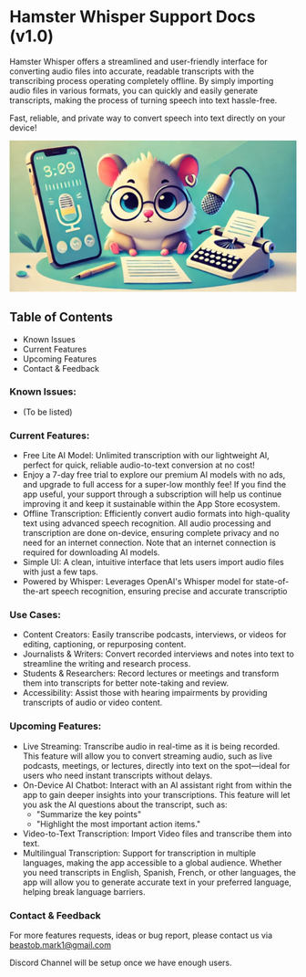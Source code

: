 # Hamster Whisper Support Docs (v1.0)

Hamster Whisper offers a streamlined and user-friendly interface for converting audio files into accurate, readable transcripts with the transcribing process operating completely offline. By simply importing audio files in various formats, you can quickly and easily generate transcripts, making the process of turning speech into text hassle-free.

Fast, reliable, and private way to convert speech into text directly on your device!

![hamster-app-subscription-image.jpeg](Images/hamster-app-subscription-image.jpeg)

## Table of Contents
- Known Issues
- Current Features
- Upcoming Features
- Contact & Feedback

### Known Issues:
- (To be listed)

### Current Features:
- Free Lite AI Model: Unlimited transcription with our lightweight AI, perfect for quick, reliable audio-to-text conversion at no cost!
- Enjoy a 7-day free trial to explore our premium AI models with no ads, and upgrade to full access for a super-low monthly fee! If you find the app useful, your support through a subscription will help us continue improving it and keep it sustainable within the App Store ecosystem.
- Offline Transcription: Efficiently convert audio formats into high-quality text using advanced speech recognition. All audio processing and transcription are done on-device, ensuring complete privacy and no need for an internet connection. Note that an internet connection is required for downloading AI models.
- Simple UI: A clean, intuitive interface that lets users import audio files with just a few taps.
- Powered by Whisper: Leverages OpenAI's Whisper model for state-of-the-art speech recognition, ensuring precise and accurate transcriptio

### Use Cases:
- Content Creators: Easily transcribe podcasts, interviews, or videos for editing, captioning, or repurposing content.
- Journalists & Writers: Convert recorded interviews and notes into text to streamline the writing and research process.
- Students & Researchers: Record lectures or meetings and transform them into transcripts for better note-taking and review.
- Accessibility: Assist those with hearing impairments by providing transcripts of audio or video content.

### Upcoming Features:
- Live Streaming: Transcribe audio in real-time as it is being recorded. This feature will allow you to convert streaming audio, such as live podcasts, meetings, or lectures, directly into text on the spot—ideal for users who need instant transcripts without delays.
- On-Device AI Chatbot: Interact with an AI assistant right from within the app to gain deeper insights into your transcriptions. This feature will let you ask the AI questions about the transcript, such as:
    - "Summarize the key points"
    - "Highlight the most important action items."
- Video-to-Text Transcription: Import Video files and transcribe them into text.
- Multilingual Transcription: Support for transcription in multiple languages, making the app accessible to a global audience. Whether you need transcripts in English, Spanish, French, or other languages, the app will allow you to generate accurate text in your preferred language, helping break language barriers.

### Contact & Feedback
For more features requests, ideas or bug report, please contact us via beastob.mark1@gmail.com

Discord Channel will be setup once we have enough users.

